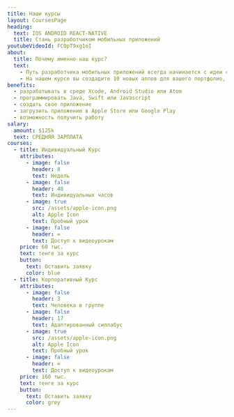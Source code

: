 ```yaml
---
title: Наши курсы
layout: CoursesPage
heading:
  text: IOS ANDROID REACT-NATIVE
  title: Стань разработчиком мобильных приложений
youtubeVideoId: FC0pT9xg1oI
about:
  title: Почему именно наш курс?
  text:
    - Путь разработчика мобильных приложений всегда начинается с идеи создать свое уникальное приложение. Мы не можем знать, какая именно у вас затея, но зато, мы можем дать все необходимые инструменты для воплощения вашей мечты в реальность.
    - На нашем курсе вы создадите 10 новых аппов для вашего портфолио, изучите основы программирования на Swift, Java или React-native, узнаете как хранить код на Github, научитесь загружать приложения в Apple Store и Google Play, а также запустите свой сервер для хранения данных в облаке. Наши преподаватели за ручку проведут вас от идеи приложения до его запуска на рынке мобильных приложений. Курс рассчитан на пользователей без опыта программирования, и для тех, кто уже знает основы программирования. Для тех, кто уже знаком с разработкой мобильных приложений на iOS и Android, у нас есть усложненный курс по кросс-платформенной разработке React-Native.
benefits:
  - разрабатывать в среде Xcode, Android Studio или Atom
  - программировать Java, Swift или Javascript
  - создать свое приложение
  - загрузить приложение в Apple Store или Google Play
  - возможность получить работу
salary:
  amount: $125k
  text: СРЕДНЯЯ ЗАРПЛАТА
courses:
  - title: Индивидуальный Курс
    attributes:
      - image: false
        header: 8
        text: Недель
      - image: false
        header: 48
        text: Индивидуальных часов
      - image: true
        src: /assets/apple-icon.png
        alt: Apple Icon
        text: Пробный урок
      - image: false
        header: ∞
        text: Доступ к видеоурокам
    price: 60 тыс.
    text: тенге за курс
    button:
      text: Оставить заявку
      color: blue
  - title: Корпоративный Курс
    attributes:
      - image: false
        header: 3
        text: Человека в группе
      - image: false
        header: 17
        text: Адаптированный силлабус
      - image: true
        src: /assets/apple-icon.png
        alt: Apple Icon
        text: Пробный урок
      - image: false
        header: ∞
        text: Доступ к видеоурокам
    price: 160 тыс.
    text: тенге за курс
    button:
      text: Оставить заявку
      color: grey
---
```

